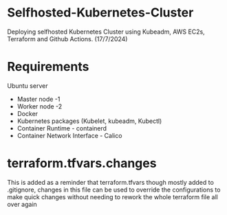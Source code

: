 # Selfhosted-Kubernetes-Cluster


Deploying selfhosted Kubernetes Cluster using Kubeadm, AWS EC2s, Terraform and Github Actions. (17/7/2024)

# Requirements 
Ubuntu server 
- Master node  -1
- Worker node -2
- Docker 
- Kubernetes packages (Kubelet, kubeadm, Kubectl)
- Container Runtime - containerd
- Container Network Interface - Calico


# terraform.tfvars.changes 
This is added as a reminder that terraform.tfvars though mostly added to .gitignore, changes in this file can be used to override the configurations to make quick changes without needing to rework the whole terraform file all over again

